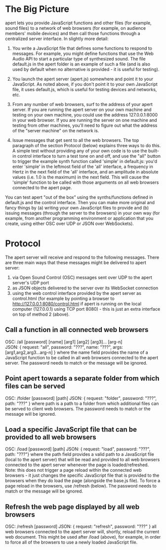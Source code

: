 # The Big Picture

apert lets you provide JavaScript functions and other files (for example, sound files) to a network of web browsers (for example, on audience members' mobile devices) and then call those functions through a centralized server interface. In slightly more detail:

1. You write a JavaScript file that defines some functions to respond to messages. For example, you might define functions that use the Web Audio API to start a particular type of synthesized sound. The file default.js in the apert folder is an example of such a file (and is also used by default when no alternative is provided - it is useful for testing).

2. You launch the apert server (apert.js) somewhere and point it to your JavaScript. As noted above, if you don't point it to your own JavaScript file, it uses default.js, which is useful for testing devices and networks, etc.

3. From any number of web browsers, surf to the address of your apert server. If you are running the apert server on your own machine and testing on your own machine, you could use the address 127.0.0.1:8000 in your web browser. If you are running the server on one machine and testing from other machines, you'll need to figure out what the address of the "server machine" on the network is.

4. Issue messages that get sent to all the web browsers. The top paragraph of the section Protocol (below) explains three ways to do this. A simple test without providing any of your own code is to use the built-in control interface to turn a test tone on and off, and use the "all" button to trigger the example synth function called 'simple' in default.js: you'd enter 'simple' in the leftmost field of the 'all' interface, a frequency in Hertz in the next field of the 'all' interface, and an amplitude in absolute values (i.e. 1.0 is the maximum) in the next field. This will cause the 'simple' function to be called with those arguments on all web browsers connected to the apert page.

You can test apert "out of the box" using the synths/functions defined in default.js and the control interface. Then you can make more original and fancy things by (a) writing your own JavaScript files to provide and (b) issuing messages (through the server to the browsers) in your own way (for example, from another programming environment or application that you create, using either OSC over UDP or JSON over WebSockets).

# Protocol

The apert server will receive and respond to the following messages. There are three main ways that these
messages might be delivered to apert server:

1. via Open Sound Control (OSC) messages sent over UDP to the apert server's UDP port
2. as JSON objects delivered to the server over its WebSocket connection
3. using the web control interface provided by the apert server as control.html (for
  example by pointing a browser to http://127.0.0.1:8080/control.html if apert is running
  on the local computer (127.0.0.1) using TCP port 8080) - this is just an extra
  interface on top of method 2 (above).

## Call a function in all connected web browsers

OSC: /all [password] [name] [arg1] [arg2] [arg3]... [arg-n]  
JSON: { request: "all", password: "???", name: "???", args:[arg1,arg2,arg3...arg-n] }
where the name field provides the name of a JavaScript function to be called in all
web browsers connected to the apert server. The password needs to match or the message
will be ignored.

## Point apert towards a separate folder from which files can be served

OSC: /folder [password] [path]
JSON: { request: "folder", password: "???", path: "???" }
where path is a path to a folder from which additional files can be served to client
web browsers. The password needs to match or the message will be ignored.

## Load a specific JavaScript file that can be provided to all web browsers

OSC: /load [password] [path]
JSON: { request: "load", password: "???", path: "???"}
where the path field provides a valid path to a JavaScript file (local to the apert server)
that will be read and provided to all web browsers connected to the apert server
whenever the page is loaded/refreshed. Note: this does not trigger a page reload within
the connected web browsers - it just changes the specific JavaScript file that is provided
to the browsers when they do load the page (alongside the base.js file). To force a page
reload in the browsers, use /refresh (below). The password needs to match or the message
will be ignored.

## Refresh the web page displayed by all web browsers

OSC: /refresh [password]
JSON: { request: "refresh", password: "???" }
all web browsers connected to the apert server will, shortly, reload the current
web document. This might be used after /load (above), for example, in order to force all
of the browsers to use a newly loaded JavaScript file.
